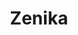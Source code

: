 ---
key: zenika
title: Zenika
category: 512
logoURL: logos/512-zenika.png
url: https://zenika.com/
socials: []
---